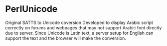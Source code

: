 # PerlUnicode
Original SATTS to Unicode coversion
Developed to display Arabic script correctly on forums and webpages that may not support Arabic font directly due to server.
Since Unicode is Latin text, a server setup for English can support the text and the browser will make the conversion.
